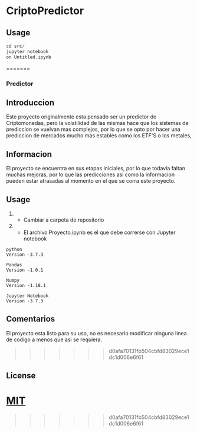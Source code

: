 
# CriptoPredictor

## Usage

```python
cd src/
jupyter notebook
on Untitled.ipynb
```
=======
### Predictor

## Introduccion
Este proyecto originalmente esta pensado ser un predictor de Criptomonedas, pero la volatilidad de las mismas hace que los sistemas de prediccion se vuelvan mas complejos, por lo que se opto por hacer una prediccion de mercados mucho mas estables como los ETF'S o los metales, 

## Informacion
El proyecto se encuentra en sus etapas iniciales, por lo que todavia faltan muchas mejoras, por lo que las predicciones asi como la informacion pueden estar atrasadas al momento en el que se corra este proyecto.


## Usage

1. - Cambiar a carpeta de repositorio
2. - El archivo Proyecto.ipynb es el que debe correrse con Jupyter notebook
```
python
Version -3.7.3
```
```
Pandas
Version -1.0.1
```
```
Numpy
Version -1.18.1
```
```
Jupyter Notebook
Version -3.7.3
```
## Comentarios
El proyecto esta listo para su uso, no es necesario modificar ninguna linea de codigo a menos que asi se requiera.
>>>>>>> d0afa70131fb504cbfd83029ece1dc1d006e6f61



## License
[MIT](https://choosealicense.com/licenses/mit/)
=======
>>>>>>> d0afa70131fb504cbfd83029ece1dc1d006e6f61
